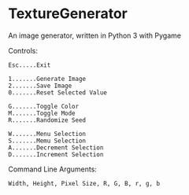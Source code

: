 # TextureGenerator
An image generator, written in Python 3 with Pygame

Controls:

    Esc.....Exit
    
    1.......Generate Image
    2.......Save Image
    0.......Reset Selected Value
    
    G.......Toggle Color
    M.......Toggle Mode
    R.......Randomize Seed
    
    W.......Menu Selection
    S.......Memu Selection
    A.......Decrement Selection
    D.......Increment Selection

Command Line Arguments:

    Width, Height, Pixel Size, R, G, B, r, g, b
